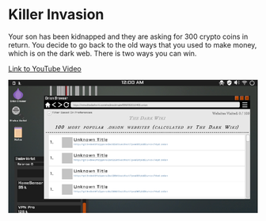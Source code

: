 # Killer Invasion
Your son has been kidnapped and they are asking for 300 crypto coins in return. You decide to go back to the old ways that you used to make money, which is on the dark web. There is two ways you can win. 

[Link to YouTube Video](https://www.youtube.com/watch?v=Q_05seOtb3g)

![Screenshot](screenshots/KI4.png)

